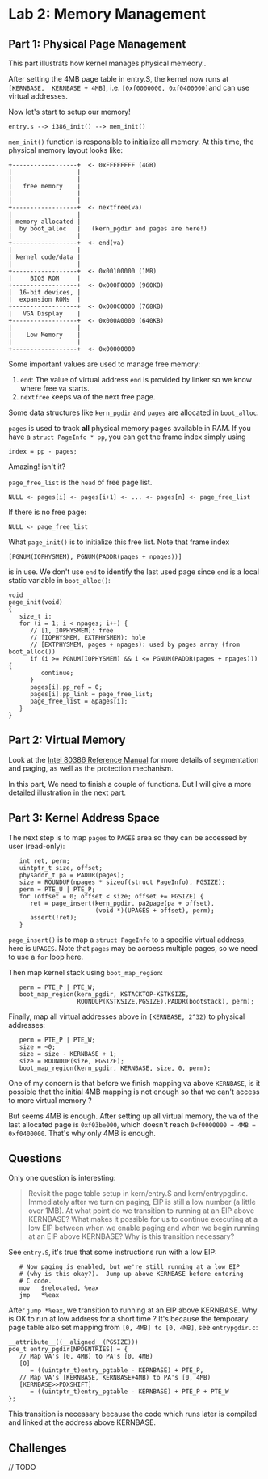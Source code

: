 # Lab 2: Memory Management

## Part 1: Physical Page Management

This part illustrats how kernel manages physical memeory..

After setting the 4MB page table in entry.S, the kernel now runs at `[KERNBASE,  KERNBASE + 4MB]`, i.e. `[0xf0000000, 0xf0400000]`and can use virtual addresses.

Now let's start to setup our memory!

```
entry.s --> i386_init() --> mem_init()
```

`mem_init()` function is responsible to initialize all memory. At this time, the physical memory layout looks like:

```
+------------------+  <- 0xFFFFFFFF (4GB)
|                  |
|                  |
|   free memory    |
|                  |
|                  |
+------------------+  <- nextfree(va)
|                  |
| memory allocated |
|  by boot_alloc   |   (kern_pgdir and pages are here!)
|                  |
+------------------+  <- end(va)
|                  |
| kernel code/data |
|                  |
+------------------+  <- 0x00100000 (1MB)
|     BIOS ROM     |
+------------------+  <- 0x000F0000 (960KB)
|  16-bit devices, |
|  expansion ROMs  |
+------------------+  <- 0x000C0000 (768KB)
|   VGA Display    |
+------------------+  <- 0x000A0000 (640KB)
|                  |
|    Low Memory    |
|                  |
+------------------+  <- 0x00000000
```
Some important values are used to manage free memory:
1. `end`: The value of virtual address `end` is provided by linker so we know where free va starts.
2. `nextfree` keeps va of the next free page.

Some data structures like `kern_pgdir` and `pages` are allocated in `boot_alloc`.


`pages` is used to track **all** physical memory pages available in RAM. If you have a `struct PageInfo * pp`, you can get the frame index simply using
```
index = pp - pages;
```
Amazing! isn't it?

`page_free_list` is the `head` of free page list.
```
NULL <- pages[i] <- pages[i+1] <- ... <- pages[n] <- page_free_list
```
If there is no free page:
```
NULL <- page_free_list
```

What `page_init()` is to initialize this free list. Note that frame index
```
[PGNUM(IOPHYSMEM), PGNUM(PADDR(pages + npages))]
```
is in use. We don't use `end` to identify the last used page since `end` is a local static variable in `boot_alloc()`:
```
void
page_init(void)
{
   size_t i;
   for (i = 1; i < npages; i++) {
      // [1, IOPHYSMEM]: free
      // [IOPHYSMEM, EXTPHYSMEM): hole
      // [EXTPHYSMEM, pages + npages): used by pages array (from boot_alloc())
      if (i >= PGNUM(IOPHYSMEM) && i <= PGNUM(PADDR(pages + npages))) {
         continue;
      }
      pages[i].pp_ref = 0;
      pages[i].pp_link = page_free_list;
      page_free_list = &pages[i];
   }
}
```

## Part 2: Virtual Memory

Look at the  [Intel 80386 Reference Manual](https://pdos.csail.mit.edu/6.828/2017/readings/i386/toc.htm) for more details of segmentation and paging, as well as the protection mechanism.

In this part, We need to finish a couple of functions. But I will give a more detailed illustration in the next part.

## Part 3: Kernel Address Space

The next step is to map `pages` to `PAGES` area so they can be accessed by user (read-only):
```
   int ret, perm;
   uintptr_t size, offset;
   physaddr_t pa = PADDR(pages);
   size = ROUNDUP(npages * sizeof(struct PageInfo), PGSIZE);
   perm = PTE_U | PTE_P;
   for (offset = 0; offset < size; offset += PGSIZE) {
      ret = page_insert(kern_pgdir, pa2page(pa + offset),
                        (void *)(UPAGES + offset), perm);
      assert(!ret);
   }
```
`page_insert()` is to map a `struct PageInfo` to a specific virtual address, here is `UPAGES`. Note that `pages` may be acroess multiple pages, so we need to use a `for` loop here.

Then map kernel stack using `boot_map_region`:
```
   perm = PTE_P | PTE_W;
   boot_map_region(kern_pgdir, KSTACKTOP-KSTKSIZE,
                   ROUNDUP(KSTKSIZE,PGSIZE),PADDR(bootstack), perm);
```

Finally, map all virtual addresses above in `[KERNBASE, 2^32)` to physical addresses:
```
   perm = PTE_P | PTE_W;
   size = ~0;
   size = size - KERNBASE + 1;
   size = ROUNDUP(size, PGSIZE);
   boot_map_region(kern_pgdir, KERNBASE, size, 0, perm);
```

One of my concern is that before we finish mapping va above `KERNBASE`, is it possible that the initial 4MB mapping is not enough so that we can't access to more virtual memory ?

But seems 4MB is enough. After setting up all virtual memory, the va of the last allocated page is `0xf03be000`, which doesn't reach `0xf0000000 + 4MB = 0xf0400000`. That's why only 4MB is enough.

## Questions

Only one question is interesting:
> Revisit the page table setup in kern/entry.S and kern/entrypgdir.c. Immediately after we turn on paging, EIP is still a low number (a little over 1MB). At what point do we transition to running at an EIP above KERNBASE? What makes it possible for us to continue executing at a low EIP between when we enable paging and when we begin running at an EIP above KERNBASE? Why is this transition necessary?

See `entry.S`, it's true that some instructions run with a low EIP:
```
   # Now paging is enabled, but we're still running at a low EIP
   # (why is this okay?).  Jump up above KERNBASE before entering
   # C code.
   mov   $relocated, %eax
   jmp   *%eax
```
After `jump *%eax`, we transition to running at an EIP above KERNBASE.
Why is OK to run at low address for a short time ? It's because the temporary page table also set mapping from `[0, 4MB] to [0, 4MB]`, see `entrypgdir.c`:
```
__attribute__((__aligned__(PGSIZE)))
pde_t entry_pgdir[NPDENTRIES] = {
   // Map VA's [0, 4MB) to PA's [0, 4MB)
   [0]
      = ((uintptr_t)entry_pgtable - KERNBASE) + PTE_P,
   // Map VA's [KERNBASE, KERNBASE+4MB) to PA's [0, 4MB)
   [KERNBASE>>PDXSHIFT]
      = ((uintptr_t)entry_pgtable - KERNBASE) + PTE_P + PTE_W
};
```
This transition is necessary because the code which runs later is compiled and linked at the address above KERNBASE.

## Challenges

// TODO
